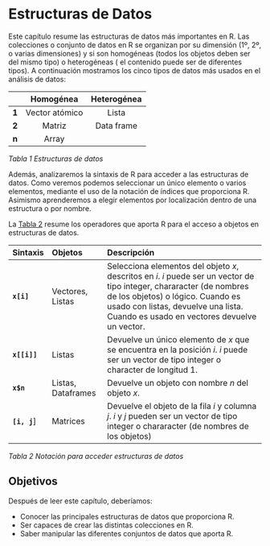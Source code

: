 

# Estructuras de Datos

Este capítulo resume las estructuras de datos más importantes en R. Las colecciones
o conjunto de datos en R se organizan por su dimensión (1º, 2º, o varias dimensiones)
y si son homogéneas (todos los objetos deben ser del mismo tipo) o heterogéneas (
el contenido puede ser de diferentes tipos). A continuación mostramos los cinco tipos
de datos más usados en el análisis de datos:

|  | **Homogénea** | **Heterogénea** |
| :---: | :---: | :---: |
| **1** | Vector atómico | Lista |
| **2** | Matriz | Data frame |
| **n** | Array |  |          | 

_Tabla 1 Estructuras de datos_


Además, analizaremos la sintaxis de R para acceder a las estructuras de datos. Como veremos
podemos seleccionar un único elemento o varios elementos, mediante el uso de la notación de índices que proporciona R. Asimismo
aprenderemos a elegir elementos por localización dentro de una estructura o por nombre.

La [Tabla 2]() resume los operadores que aporta R para el acceso a objetos en estructuras de datos.

| **Sintaxis** | **Objetos** | **Descripción** |
| :--- | :--- | :--- |
| __`x[i]`__ | Vectores, Listas | Selecciona elementos del objeto _x_, descritos en _i_. _i_ puede ser un vector de tipo integer, chararacter (de nombres de los objetos) o lógico. Cuando es usado con listas, devuelve una lista. Cuando es usado en vectores devuelve un vector. |
| __`x[[i]]`__ | Listas | Devuelve un único elemento de _x_ que se encuentra en la posición _i_. _i_ puede ser un vector de tipo integer o character de longitud 1. |
| __`x$n`__ | Listas, Dataframes | Devuelve un objeto con nombre _n_ del objeto _x_. |
| __`[i, j`__] | Matrices | Devuelve el objeto de la fila _i_ y columna _j_. _i_ y _j_ pueden ser un vector de tipo integer o chararacter (de nombres de los objetos) |

_Tabla 2 Notación para acceder estructuras de datos_



## Objetivos

Después de leer este capítulo, deberíamos:

- Conocer las principales estructuras de datos que proporciona R.
- Ser capaces de crear las distintas colecciones en R.
- Saber manipular las diferentes conjuntos de datos que aporta R.

